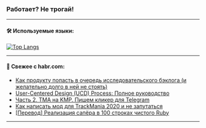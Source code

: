 ### Работает? Не трогай!

---
<!--
#### 🛠️ Technical stack:

![Java](https://img.shields.io/badge/Java-informational?logo=Oracle&style=flat&logoColor=white&color=FF4500)
![Kotlin](https://img.shields.io/badge/Kotlin-informational?logo=Kotlin&style=flat&logoColor=white&color=774D97)
![TS](https://img.shields.io/badge/TypeScript-informational?logo=typeScript&style=flat&logoColor=black&color=017acc)
![Python](https://img.shields.io/badge/Python-informational?logo=Python&style=flat&logoColor=black&color=ffdd54) <br>
![Spring](https://img.shields.io/badge/Spring-informational?logo=Spring&style=flat&logoColor=white&color=6DB33F) 
![SpringBoot](https://img.shields.io/badge/SpringBoot-informational?logo=SpringBoot&style=flat&logoColor=white&color=6DB33F)
![Nest](https://img.shields.io/badge/NestJS-informational?logo=NestJS&style=flat&logoColor=white&color=E0234E) 
![NodeJS](https://img.shields.io/badge/NodeJS-informational?logo=node.js&style=flat&logoColor=white&color=70A760)<br>
![PostgreSQL](https://img.shields.io/badge/PostgreSQL-informational?logo=PostgreSQL&style=flat&logoColor=white&color=DAA520)
![MongoDB](https://img.shields.io/badge/MongoDB-informational?logo=MongoDB&style=flat&logoColor=white&color=870000)
![Apache](https://img.shields.io/badge/Apache-informational?logo=apache&style=flat&logoColor=white&color=f74e28)

___ 
-->

#### 🛠️ Используемые языки:

[![Top Langs](https://github-readme-stats-u2qms2cxw-advtsettinggmailcoms-projects.vercel.app/api/top-langs/?username=zloylis&langs_count=10&hide_title=true&title_color=e6edf3&size_weight=0.5&count_weight=0.5&layout=compact&hide_progress=true&hide_border=true&theme=dracula)](https://github.com/zloylis)

<!---


####  :octocat:&nbsp;&nbsp; Статистика:

![GitHub stats](https://github-readme-stats-u2qms2cxw-advtsettinggmailcoms-projects.vercel.app/api?username=zloylis&show_icons=true&hide_border=true&theme=dracula&title_color=e6edf3&include_all_commits=true&count_private=true&hide_rank=false&hide_title=true&rank_icon=github)
-->
---

#### 💬 Свежее с habr.com:

<!-- BLOG-POST-LIST:START -->
- [Как продукту попасть в очередь исследовательского бэклога &lpar;и желательно долго в ней не стоять&rpar;](https://habr.com/ru/companies/vk/articles/831796/?utm_source=habrahabr&utm_medium=rss&utm_campaign=831796)
- [User-Centered Design &lpar;UCD&rpar; Process: Полное руководство](https://habr.com/ru/articles/831782/?utm_source=habrahabr&utm_medium=rss&utm_campaign=831782)
- [Часть 2. TMA на KMP. Пишем кликер для Telegram](https://habr.com/ru/articles/831696/?utm_source=habrahabr&utm_medium=rss&utm_campaign=831696)
- [Как написать мод для TrackMania 2020 и не запутаться](https://habr.com/ru/companies/selectel/articles/831320/?utm_source=habrahabr&utm_medium=rss&utm_campaign=831320)
- [[Перевод] Реализация сапёра в 100 строках чистого Ruby](https://habr.com/ru/companies/ruvds/articles/830778/?utm_source=habrahabr&utm_medium=rss&utm_campaign=830778)
<!-- BLOG-POST-LIST:END -->

---
